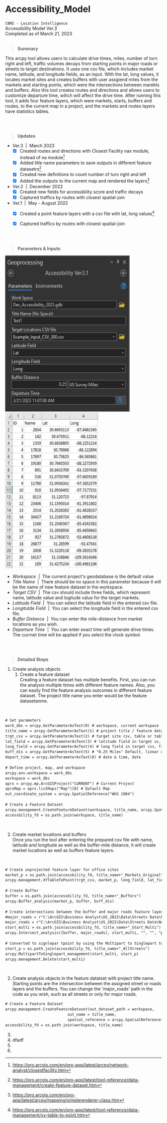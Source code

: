 # Accessibility_Model

`CBRE - Location Intelligence`
<br />Accessibility Model Ver.3
<br />Completed as of March 21, 2023
<br><br>

> **Summary** <br>
 
This arcpy tool allows users to calculate drive times, miles, number of turn right and left, traffic volumes
decays from starting points in major roads or streets to target destinations. It uses one csv file, which includes 
market name, latitude, and longitude fields, as an input. With the lat, long values, it locates market sites and 
creates buffers with user assgiend miles from the markets and starting points, which were the intersections between 
marekts and buffers. Also this tool creates routes and directions and allows users to customize departure time, 
wihch will affect the drive time. After running this tool, it adds four feature layers, which were markets, starts,
buffers and routes, to the current map in a project, and the markets and routes layers have statistics tables.

<br><br>

> **Updates** <br>

* Ver.3 &nbsp;|&nbsp; March 2023 <br>
   - [x] Created routes and directions with Closest Facility nax module, instead of na module[^1]
   - [x] Added title name parameters to save outputs in different feature datasetrs[^2]
   - [X] Created new definitions to count number of turn right and left
   - [X] Added the outputs to the current map and rendered the layers[^3]

* Ver.2 &nbsp;|&nbsp; December 2022 <br>
   - [X] Created new fields for accessibility score and traffic decays
   - [X] Captured traffics by routes with closest spatial-join

* Ver.1 &nbsp;|&nbsp; May - August 2022 <br>
   - [X] Created a point feature layers with a csv file with lat, long values[^4]
   - [X] Captured traffics by routes with closest spatial-join


<br><br>


> **Parameters & Inputs** <br>

<img src="https://github.com/jeonghonkim/Accessibility_Model/blob/main/access_parameters.JPG" width="400" height="500"> &nbsp; &nbsp; <img src="https://github.com/jeonghonkim/Accessibility_Model/blob/main/access_examplecsv.JPG" width="300" height="500"> <br>

* *Workspace* &nbsp;|&nbsp; The current project's geodatabase is the default value
* *Title Name* &nbsp;|&nbsp; There should be no space in this parameter because it will be the name of new feature dataset in the workspace. 
* *Target CSV* &nbsp;|&nbsp; The csv should include three fields, which represent name, latitude value and logitude value for the target markets.
* *Latitude Field* &nbsp;|&nbsp; You can select the latitude field in the entered csv file. 
* *Longitutde Field* &nbsp;|&nbsp; You can select the longitude field in the entered csv file.
* *Buffer Distance* &nbsp;|&nbsp; You can enter the mile-distance from market locations as you wish.
* *Departure Time* &nbsp;|&nbsp; You can enter exact time will generate drive times. The currnet time will be applied if you select the clock symbol.

<br><br>

> **Detailed Steps** <br>

1. Create analysis objects
   1) Create a feature dataset<br>
   Creating a feature dataset has multiple benefits. First, you can run the analysis multiple times with different feature names. Also, you can easily find the feature analysis outcomes in different feature dataset. The project title name you enter would be the feature datasetanme.

<br>

```diff
# Set parameters
work_dbs = arcpy.GetParameterAsText(0) # workspace, current workspace
title_name = arcpy.GetParameterAsText(1) # project title / feature dataset name, String
trgt_csv = arcpy.GetParameterAsText(2) # target site csv, table or table view
lat_field = arcpy.GetParameterAsText(3) # latitude field in target sv, field
long_field = arcpy.GetParameterAsText(4) # long field in target csv, field
buff_dis = arcpy.GetParameterAsText(5) # "0.25 Miles" Default, linear unit
depart_time = arcpy.GetParameterAsText(6) # date & time, date

# Define project, map, and workspace
arcpy.env.workspace = work_dbs
workspace = work_dbs
aprx = arcpy.mp.ArcGISProject("CURRENT") # Current Project
aprxMap = aprx.listMaps("Map")[0] # Dafault Map
out_coordinate_system = arcpy.SpatialReference("WGS 1984")

# Create a Feature Dataset
arcpy.management.CreateFeatureDataset(workspace, title_name, arcpy.SpatialReference("WGS 1984"))
accessbility_fd = os.path.join(workspace, title_name)
```
<br>

   2) Create market locations and buffers<br>
   Once you run the tool after entering the prepared csv file with name, latitude and longitude as well as the buffer-mile distance, it will create market locations as well as buffers feature layers. 

<br>

```diff
# Create unprojected feature layer for office sites
market_p = os.path.join(accessbility_fd, title_name+"_Markets_Original")
arcpy.management.XYTableToPoint(trgt_csv, market_p, long_field, lat_field, arcpy.SpatialReference("WGS 1984"))

# Create Buffer
buffer = os.path.join(accessbility_fd, title_name+"_Buffers")
arcpy.Buffer_analysis(market_p, buffer, buff_dis) 

# Create intersections between the buffer and major roads feature layer
#major_roads = r"C:\ArcGIS\Business Analyst\US_2022\Data\Streets Data\NorthAmerica.gdb\Streets"
major_roads = r"C:\ArcGIS\Business Analyst\US_2022\Data\Streets Data\NorthAmerica.gdb\MapMajorRoads\MapMajorRoads"
start_multi = os.path.join(accessbility_fd, title_name+"_Start_Multi")
arcpy.Intersect_analysis([buffer, major_roads], start_multi, "", "", "point")

# Converted to signlepar tpoint by using the Multipart to Singlepart tool
start_p = os.path.join(accessbility_fd, title_name+"_AllStreets")
arcpy.MultipartToSinglepart_management(start_multi, start_p)
arcpy.management.Delete(start_multi)
```
<br>

2. Create analysis objects
in the feature datatset with project title name. Starting points are the intersection between the assigned street or roads layers and the buffers. You can change the 'major_roads' path in the code as you wish, such as all streets or only for major roads.



```diff
# Create a Feature Dataset
arcpy.management.CreateFeatureDataset(out_dataset_path = workspace, 
                            out_name = title_name,
                            spatial_reference = arcpy.SpatialReference("WGS 1984"))
accessbility_fd = os.path.join(workspace, title_name)
```
3. 
4. dfadf
5. 
6. 

[^1]: https://pro.arcgis.com/en/pro-app/latest/arcpy/network-analyst/closestfacility.htm
[^2]: https://pro.arcgis.com/en/pro-app/latest/tool-reference/data-management/create-feature-dataset.htm
[^3]: https://pro.arcgis.com/en/pro-app/latest/arcpy/mapping/simplerenderer-class.htm
[^4]: https://pro.arcgis.com/en/pro-app/latest/tool-reference/data-management/xy-table-to-point.htm
